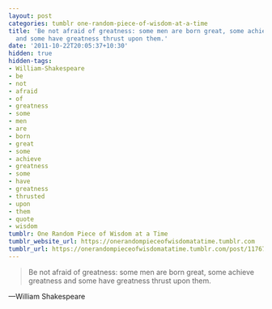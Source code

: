 ```yaml
---
layout: post
categories: tumblr one-random-piece-of-wisdom-at-a-time
title: 'Be not afraid of greatness: some men are born great, some achieve greatness
  and some have greatness thrust upon them.'
date: '2011-10-22T20:05:37+10:30'
hidden: true
hidden-tags:
- William-Shakespeare
- be
- not
- afraid
- of
- greatness
- some
- men
- are
- born
- great
- some
- achieve
- greatness
- some
- have
- greatness
- thrusted
- upon
- them
- quote
- wisdom
tumblr: One Random Piece of Wisdom at a Time
tumblr_website_url: https://onerandompieceofwisdomatatime.tumblr.com
tumblr_url: https://onerandompieceofwisdomatatime.tumblr.com/post/11767268976/be-not-afraid-of-greatness-some-men-are-born
---
```

> Be not afraid of greatness: some men are born great, some achieve greatness and some have greatness thrust upon them.

—William Shakespeare
